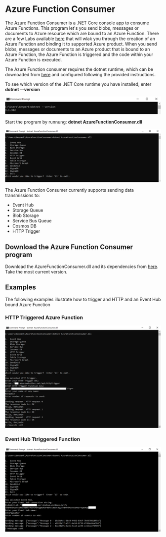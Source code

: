 # Azure Function Consumer
The Azure Function Consumer is a .NET Core console app to consume Azure Functions. This program let's you send blobs, messages or documents to Azure resource which are bound to an Azure Function.  There are a few Labs available [here][LINK1] that will wlak you through the creation of an Azure Function and binding it to supported Azure product.  When you send blobs, messages or documents to an Azure product that is bound to an Azure Function, the Azure Function is triggered and the code within your Azure Function is executed.

The Azure Function consumer requires the dotnet runtime, which can be downoaded from [here][LINK2] and configured following the provided instructions.

To see which version of the .NET Core runtime you have installed, enter **dotnet --version**

![checking .net code version](images/AFC001.PNG)

Start the program by runnung:  **dotnet AzureFunctionConsumer.dll**

![starting the Azure Function Consumer](images/AFC002.PNG)

The Azure Function Consumer currently supports sending data transmissions to:
+ Event Hub
+ Storage Queue
+ Blob Storage
+ Service Bus Queue
+ Cosmos DB
+ HTTP Trigger

## Download the Azure Function Consumer program ##
Download the AzureFunctionConsumer.dll and its dependencies from [here][LINK3].  Take the most current version.

## Examples ##
The following examples illustrate how to trigger and HTTP and an Event Hub bound Azure Function

### HTTP Triggered Azure Function ###
![Calling an HTTP triggered Azure Function](images/AFC003.PNG)

### Event Hub Ttriggered Function ###
![Invoking an Event Hub triggered Azure Function](images/AFC004.png)

[LINK1]: https://www.thebestcsharpprogrammerintheworld.com/2020/07/06/azure-functions-labs-information-and-setup-instructions/
[LINK2]: https://github.com/dotnet/core
[LINK3]: https://github.com/benperk/AzureFunctionConsumer/releases
